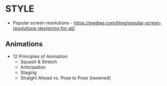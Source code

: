 # STYLE

  - Popular screen resolutions - https://mediag.com/blog/popular-screen-resolutions-designing-for-all/

## Animations

  - 12 Principles of Animation
    - Squash & Stretch
    - Anticipation
    - Staging
    - Straight Ahead vs. Pose to Pose (tweened)
